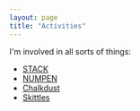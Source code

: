 ```yaml
---
layout: page
title: "Activities"
---
```


I'm involved in all sorts of things:


- [STACK](/STACK)
- [NUMPEN](/numpen)
- [Chalkdust](https://www.chalkdustmagazine.com)
- [Skittles](/skittles)
